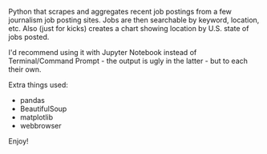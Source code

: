 Python that scrapes and aggregates recent job postings from a few journalism job posting sites. Jobs are then searchable by keyword, location, etc. Also (just for kicks) creates a chart showing location by U.S. state of jobs posted.

I'd recommend using it with Jupyter Notebook instead of Terminal/Command Prompt - the output is ugly in the latter - but to each their own. 

Extra things used:

- pandas
- BeautifulSoup
- matplotlib
- webbrowser

Enjoy!
